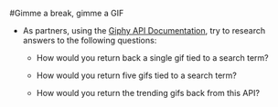 #Gimme a break, gimme a GIF

  * As partners, using the [Giphy API Documentation](https://github.com/Giphy/GiphyAPI), try to research answers to the following questions:

    * How would you return back a single gif tied to a search term?

    * How would you return five gifs tied to a search term?

    * How would you return the trending gifs back from this API?